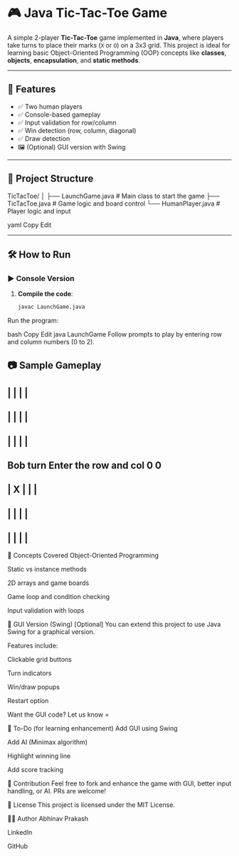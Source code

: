 # 🎮 Java Tic-Tac-Toe Game

A simple 2-player **Tic-Tac-Toe** game implemented in **Java**, where players take turns to place their marks (`X` or `O`) on a 3x3 grid. This project is ideal for learning basic Object-Oriented Programming (OOP) concepts like **classes**, **objects**, **encapsulation**, and **static methods**.

---

## 📌 Features

- ✅ Two human players
- ✅ Console-based gameplay
- ✅ Input validation for row/column
- ✅ Win detection (row, column, diagonal)
- ✅ Draw detection
- 🖼️ (Optional) GUI version with Swing

---

## 🧱 Project Structure

TicTacToe/
│
├── LaunchGame.java # Main class to start the game
├── TicTacToe.java # Game logic and board control
└── HumanPlayer.java # Player logic and input

yaml
Copy
Edit

---

## 🛠️ How to Run

### ▶️ Console Version

1. **Compile the code**:

   ```bash
   javac LaunchGame.java
Run the program:

bash
Copy
Edit
java LaunchGame
Follow prompts to play by entering row and column numbers (0 to 2).

📷 Sample Gameplay
-------------
|   |   |   |
-------------
|   |   |   |
-------------
|   |   |   |
-------------
Bob turn
Enter the row and col
0 0
-------------
| X |   |   |
-------------
|   |   |   |
-------------
|   |   |   |
-------------
🧠 Concepts Covered
Object-Oriented Programming

Static vs instance methods

2D arrays and game boards

Game loop and condition checking

Input validation with loops

🌟 GUI Version (Swing) [Optional]
You can extend this project to use Java Swing for a graphical version.

Features include:

Clickable grid buttons

Turn indicators

Win/draw popups

Restart option

Want the GUI code? Let us know =

📌 To-Do (for learning enhancement)
 Add GUI using Swing

 Add AI (Minimax algorithm)

 Highlight winning line

 Add score tracking

🤝 Contribution
Feel free to fork and enhance the game with GUI, better input handling, or AI. PRs are welcome!

📃 License
This project is licensed under the MIT License.

👨‍💻 Author
Abhinav Prakash

LinkedIn

GitHub
